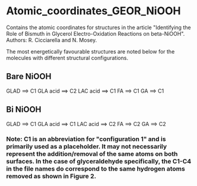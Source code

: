 # Atomic_coordinates_GEOR_NiOOH
Contains the atomic coordinates for structures in the article "Identifying the Role of Bismuth in Glycerol Electro-Oxidation Reactions on beta-NiOOH". Authors: R. Cicciarella and N. Mosey.

The most energetically favourable structures are noted below for the molecules with different structural configurations.

## Bare NiOOH
GLAD ==> C1
GLA acid ==> C2
LAC acid ==> C1
FA ==> C1
GA ==> C1

## Bi NiOOH
GLAD ==> C1
GLA acid ==> C1
LAC acid ==> C2
FA ==> C2
GA ==> C2

### Note: C1 is an abbreviation for "configuration 1" and is primarily used as a placeholder. It may not necessarily represent the addition/removal of the same atoms on both surfaces. In the case of glyceraldehyde specifically, the C1-C4 in the file names do correspond to the same hydrogen atoms removed as shown in Figure 2.
